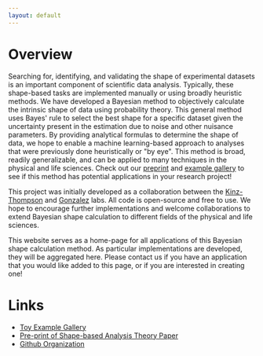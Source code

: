 ```yaml
---
layout: default
---
```

# Overview
Searching for, identifying, and validating the shape of experimental datasets is an important component of scientific data analysis. Typically, these shape-based tasks are implemented manually or using broadly heuristic methods. We have developed a Bayesian method to objectively calculate the intrinsic shape of data using probability theory. This general method uses Bayes' rule to select the best shape for a specific dataset given the uncertainty present in the estimation due to noise and other nuisance parameters. By providing analytical formulas to determine the shape of data, we hope to enable a machine learning-based approach to analyses that were previously done heuristically or "by eye". This method is broad, readily generalizable, and can be applied to many techniques in the physical and life sciences. Check out our [preprint](https://arxiv.org/abs/2109.12462) and [example gallery](https://bayes-shape-calc.github.io/examples/) to see if this method has potential applications in your research project!

This project was initially developed as a collaboration between the [Kinz-Thompson](https://ckinzthompson.github.io/) and [Gonzalez](http://www.columbia.edu/cu/chemistry/groups/gonzalez/) labs. All code is open-source and free to use. We hope to encourage further implementations and welcome collaborations to extend Bayesian shape calculation to different fields of the physical and life sciences. 

This website serves as a home-page for all applications of this Bayesian shape calculation method. As particular implementations are developed, they will be aggregated here. Please contact us if you have an application that you would like added to this page, or if you are interested in creating one! 

# Links
* [Toy Example Gallery](https://bayes-shape-calc.github.io/examples/)
* [Pre-print of Shape-based Analysis Theory Paper](https://arxiv.org/abs/2109.12462)
* [Github Organization](https://github.com/bayes-shape-calc)
